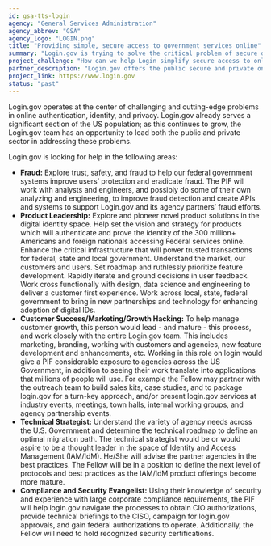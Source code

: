 ```yaml
---
id: gsa-tts-login
agency: "General Services Administration"
agency_abbrev: "GSA"
agency_logo: "LOGIN.png"
title: "Providing simple, secure access to government services online"
summary: "Login.gov is trying to solve the critical problem of secure digital access to online government services. The product is used by almost 15 million users across dozens of different federal services. In the near future, they will be launching additional tools, including remote and in-person identity validation."
project_challenge: "How can we help Login simplify secure access to online Federal services for the public, while reducing costs for agencies and taxpayers."
partner_description: "Login.gov offers the public secure and private online access to participating government programs. With one login.gov account, users can sign in to multiple government agencies. Our goal is to make managing federal benefits, services and applications easier and more secure."
project_link: https://www.login.gov
status: "past"
---
```

Login.gov operates at the center of challenging and cutting-edge problems in online authentication, identity, and privacy. Login.gov already serves a significant section of the US population; as this continues to grow, the Login.gov team has an opportunity to lead both the public and private sector in addressing these problems.

Login.gov is looking for help in the following areas:

<ul>
<li><strong>Fraud:</strong> Explore trust, safety, and fraud to help our federal government systems improve users’ protection and eradicate fraud. The PIF will work with analysts and engineers, and possibly do some of their own analyzing and engineering, to improve fraud detection and create APIs and systems to support Login.gov and its agency partners’ fraud efforts.</li>
<li><strong>Product Leadership:</strong> Explore and pioneer novel product solutions in the digital identity space.  Help set the vision and strategy for products which will authenticate and prove the identity of the 300 million+ Americans and foreign nationals accessing Federal services online.  Enhance the critical infrastructure that will power trusted transactions for federal, state and local government. Understand the market, our customers and users.  Set roadmap and ruthlessly prioritize feature development.  Rapidly iterate and ground decisions in user feedback.  Work cross functionally with design, data science and engineering to deliver a customer first experience.  Work across local, state, federal government to bring in new partnerships and technology for enhancing adoption of digital IDs.</li>
<li><strong>Customer Success/Marketing/Growth Hacking:</strong> To help manage customer growth, this person would lead - and mature - this process, and work closely with the entire Login.gov team. This includes marketing, branding, working with customers and agencies, new feature development and enhancements, etc. Working in this role on login would give a PIF considerable exposure to agencies across the US Government, in addition to seeing their work translate into applications that millions of people will use.  For example the Fellow may partner with the outreach team to build sales kits, case studies, and to package login.gov for a turn-key approach, and/or present login.gov services at industry events, meetings, town halls, internal working groups, and agency partnership events.</li>
<li><strong>Technical Strategist:</strong> Understand the variety of agency needs across the U.S. Government and determine the technical roadmap to define an optimal migration path. The technical strategist would be or would aspire to be a thought leader in the space of Identity and Access Management (IAM/IdM). He/She will advise the partner agencies in the best practices. The Fellow will be in a position to define the next level of protocols and best practices as the IAM/IdM product offerings become more mature.</li>
<li><strong>Compliance and Security Evangelist:</strong> Using their knowledge of security and experience with large corporate compliance requirements, the PIF will help login.gov navigate the processes to obtain CIO authorizations, provide technical briefings to the CISO, campaign for login.gov approvals, and  gain federal authorizations to operate.  Additionally, the Fellow will need to hold recognized security certifications.</li>
</ul>
